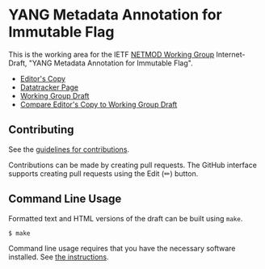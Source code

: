 # YANG Metadata Annotation for Immutable Flag

This is the working area for the IETF [NETMOD Working Group](https://datatracker.ietf.org/wg/netmod/documents/) Internet-Draft, "YANG Metadata Annotation for Immutable Flag".

* [Editor's Copy](https://QiufangMa.github.io/immutable-flag/#go.draft-ietf-netmod-immutable-flag.html)
* [Datatracker Page](https://datatracker.ietf.org/doc/draft-ietf-netmod-immutable-flag)
* [Working Group Draft](https://datatracker.ietf.org/doc/html/draft-ietf-netmod-immutable-flag)
* [Compare Editor's Copy to Working Group Draft](https://QiufangMa.github.io/immutable-flag/#go.draft-ietf-netmod-immutable-flag.diff)


## Contributing

See the
[guidelines for contributions](https://github.com/QiufangMa/immutable-flag/blob/main/CONTRIBUTING.md).

Contributions can be made by creating pull requests.
The GitHub interface supports creating pull requests using the Edit (✏) button.


## Command Line Usage

Formatted text and HTML versions of the draft can be built using `make`.

```sh
$ make
```

Command line usage requires that you have the necessary software installed.  See
[the instructions](https://github.com/martinthomson/i-d-template/blob/main/doc/SETUP.md).

